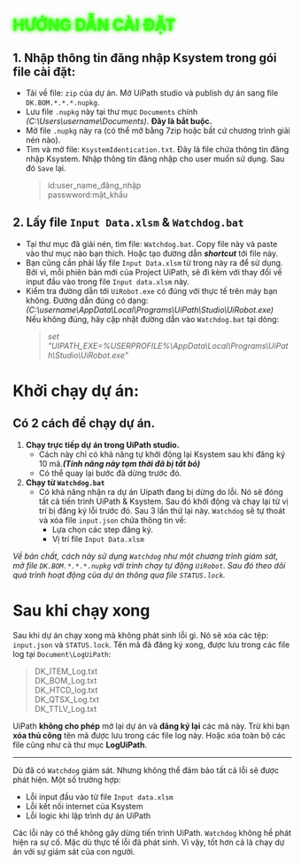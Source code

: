 # <span style="color: #39ff14; text-shadow: 0 0 3px #39ff14, 0 0 6px #39ff14, 0 0 10px #39ff14; font-weight: bold;"><strong>HƯỚNG DẪN CÀI ĐẶT</strong></span><br>
## 1. Nhập thông tin đăng nhập Ksystem trong gói file cài đặt:
- Tải về file: `zip` của dự án. Mở UiPath studio và publish dự án sang file `DK.BOM.*.*.*.nupkg`.<br>
- Lưu file `.nupkg` này tại thư mục `Documents` chính *(C:\Users\username\Documents\)*. **Đây là bắt buộc.**
- Mở file `.nupkg` này ra (có thể mở bằng 7zip hoặc bất cứ chương trình giải nén nào).
- Tìm và mở file: `KsystemIdentication.txt`. Đây là file chứa thông tin đăng nhập Ksystem. Nhập thông tin đăng nhập cho user muốn sử dụng. Sau đó `Save` lại.<br>
    >id:user_name_đăng_nhập<br>
    >passwword:mật_khẩu
## 2. Lấy file `Input Data.xlsm` & `Watchdog.bat`
- Tại thư mục đã giải nén, tìm file: `Watchdog.bat`. Copy file này và paste vào thư mục nào bạn thích. Hoặc tạo đường dẫn ***shortcut*** tới file này.<br>
- Bạn cũng cần phải lấy file `Input Data.xlsm` từ trong này ra để sử dụng. Bởi vì, mỗi phiên bản mới của Project UiPath, sẽ đi kèm với thay đổi về input đầu vào trong file `Input data.xlsm` này.<br>
- Kiểm tra đường dẫn tới `UiRobot.exe` có đúng với thực tế trên máy bạn không. Đường dẫn đúng có dạng:<br>*(C:\username\AppData\Local\Programs\UiPath\Studio\UiRobot.exe)* <br>
Nếu không đúng, hãy cập nhật đường dẫn vào `Watchdog.bat` tại dòng:<br>
    >*set "UIPATH_EXE=%USERPROFILE%\AppData\Local\Programs\UiPath\Studio\UiRobot.exe"*


#  Khởi chạy dự án:
## Có 2 cách để chạy dự án.
1. **Chạy trực tiếp dự án trong UiPath studio.**<br>
    - Cách này chỉ có khả năng tự khởi động lại Ksystem sau khi đăng ký 10 mã.***(Tính năng này tạm thời đã bị tắt bỏ)***<br> 
    - Có thể quay lại bước đã dừng trước đó.<br>
2. **Chạy từ `Watchdog.bat`**<br>
    - Có khả năng nhận ra dự án Uipath đang bị dừng do lỗi. Nó sẽ đóng tất cả tiến trình UiPath & Ksystem. Sau đó khởi động và chạy lại từ vị trí bị đăng ký lỗi trước đó. Sau 3 lần thử lại này. `Watchdog` sẽ tự thoát và xóa file `input.json` chứa thông tin về:<br>
        - Lựa chọn các step đăng ký.
        - Vị trí file `Input Data.xlsm`<br>

*Về bản chất, cách này sử dụng `Watchdog` như một chương trình giám sát, mở file `DK.BOM.*.*.*.nupkg` với trình chạy tự động `UiRobot`. Sau đó theo dõi quá trình hoạt động của dự án thông qua file `STATUS.lock`.*

# Sau khi chạy xong
Sau khi dự án chạy xong mà không phát sinh lỗi gì. Nó sẽ xóa các tệp:
`input.json` và `STATUS.lock`.
Tên mã đã đăng ký xong, được lưu trong các file log tại `Document\LogUiPath`:<br>

> DK_ITEM_Log.txt<br>
> DK_BOM_Log.txt<br>
> DK_HTCD_log.txt<br>
> DK_QTSX_Log.txt<br>
> DK_TTLV_Log.txt<br>

UiPath **không cho phép** mở lại dự án và **đăng ký lại** các mã này. Trừ khi bạn **xóa thủ công** tên mã được lưu trong các file log này. Hoặc xóa toàn bộ các file cũng như cả thư mục **LogUiPath**.<br>
___
Dù đã có `Watchdog` giám sát. Nhưng không thể đảm bảo tất cả lỗi sẽ được phát hiện. Một số trường hợp:
- Lỗi input đầu vào từ file `Input data.xlsm`<br>
- Lỗi kết nối internet của Ksystem<br>
- Lỗi logic khi lập trình dự án UiPath<br>

Các lỗi này có thể không gây dừng tiến trình UiPath. `Watchdog` không hề phát hiện ra sự cố. Mặc dù thực tế lỗi đã phát sinh. Vì vậy, tốt hơn cả là chạy dự án với sự giám sát của con người.